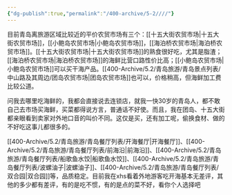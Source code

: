```yaml
---
{"dg-publish":true,"permalink":"/400-archive/5-2////"}
---
```


目前青岛离旅游区域比较近的平价农贸市场有三个：[[十五大街农贸市场\|十五大街农贸市场]]，[[小鲍岛农贸市场\|小鲍岛农贸市场]]，[[海泊桥农贸市场\|海泊桥农贸市场]]。[[十五大街农贸市场\|十五大街农贸市场]]的熟食很好吃，尤其是脂渣；[[海泊桥农贸市场\|海泊桥农贸市场]]的海鲜比营口路性价比高；[[小鲍岛农贸市场\|小鲍岛农贸市场]]可以买干海产品。[[400-Archive/5.2/青岛旅游/青岛景点列表/中山路及其周边/团岛农贸市场\|团岛农贸市场]]也可以，价格稍高，但海鲜加工费比较公道。

问我去哪里吃海鲜的，我都会直接说去连锁店，就我一快30岁的青岛人，都不敢自己去市场买海鲜，买菜都得说方言，普通话不好使。而且，我在团岛、十五大街都亲眼看到卖家对外地口音的叫价不同。这仅是买，还有加工呢，偷换食材、做的不好吃这事儿都很多的。

[[400-Archive/5.2/青岛旅游/青岛餐厅列表/开海餐厅\|开海餐厅]]、[[400-Archive/5.2/青岛旅游/青岛餐厅列表/前海沿\|前海沿]]、[[400-Archive/5.2/青岛旅游/青岛餐厅列表/船歌鱼水饺\|船歌鱼水饺]]、[[400-Archive/5.2/青岛旅游/青岛餐厅列表/波螺油子\|波螺油子]]、[[400-Archive/5.2/青岛旅游/青岛餐厅列表/双合园\|双合园]]等，品质稳定。目前我在xhs看着外地游客吃开海基本无差评，其他的多少都有差评，有的是吃不惯，有的是点的菜不好，看你个人选择吧
